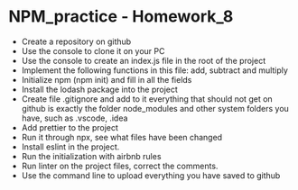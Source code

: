 # NPM_practice - Homework_8

- Create a repository on github
- Use the console to clone it on your PC
- Use the console to create an index.js file in the root of the project
- Implement the following functions in this file: add, subtract and multiply
- Initialize npm (npm init) and fill in all the fields
- Install the lodash package into the project
- Create file .gitignore and add to it everything that should not get on github is exactly the folder node_modules and other system folders you have, such as .vscode, .idea
- Add prettier to the project
- Run it through npx, see what files have been changed
- Install eslint in the project.
- Run the initialization with airbnb rules
- Run linter on the project files, correct the comments.
- Use the command line to upload everything you have saved to github

